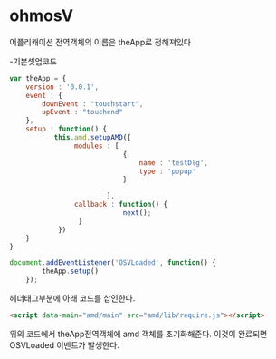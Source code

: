 # ohmosV
어플리캐이션 전역객체의 이름은 theApp로 정해져있다

-기본셋업코드
```js
var theApp = {
    version : '0.0.1',
    event : {
        downEvent : "touchstart",
        upEvent : "touchend"
    },
    setup : function() {
           this.amd.setupAMD({
                modules : [
                            {
                                name : 'testDlg',
                                type : 'popup'
                            }

                        ],
                callback : function() {
                            next();
                 }
            })
    }
}

document.addEventListener('OSVLoaded', function() {
        theApp.setup()
    });
```

헤더태그부분에 아래 코드를 삽인한다.

```html
<script data-main="amd/main" src="amd/lib/require.js"></script>
```
위의 코드에서 theApp전역객체에 amd 객체를 초기화해준다. 이것이 완료되면 OSVLoaded 이밴트가 발생한다.



